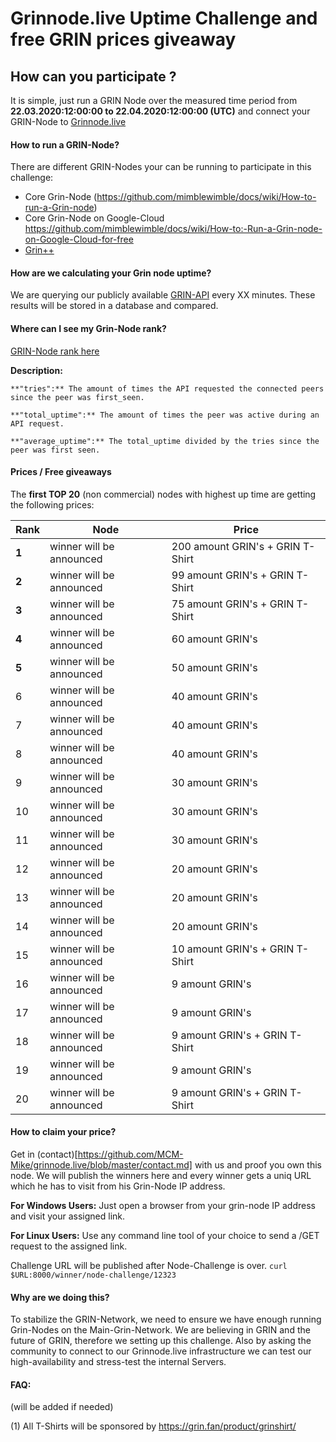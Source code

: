 # Grinnode.live Uptime Challenge and free GRIN prices giveaway

## How can you participate ?
It is simple, just run a GRIN Node over the measured time period from **22.03.2020:12:00:00 to 22.04.2020:12:00:00 (UTC)**
and connect your GRIN-Node to [Grinnode.live](https://github.com/MCM-Mike/grinnode.live#to-connect-your-grin-node-to-our-high-available-grin-node-system)


#### How to run a GRIN-Node?
There are different GRIN-Nodes your can be running to participate in this challenge:

- Core Grin-Node (https://github.com/mimblewimble/docs/wiki/How-to-run-a-Grin-node) 
- Core Grin-Node on Google-Cloud https://github.com/mimblewimble/docs/wiki/How-to:-Run-a-Grin-node-on-Google-Cloud-for-free
- [Grin++](https://grinplusplus.github.io/#/)

#### How are we calculating your Grin node uptime?
We are querying our publicly available [GRIN-API](https://grinnode.live/) every XX minutes. 
These results will be stored in a database and compared.

#### Where can I see my Grin-Node rank?

[GRIN-Node rank here](https://grinnode.live/challenge)

**Description:**

```
**"tries":** The amount of times the API requested the connected peers since the peer was first_seen.

**"total_uptime":** The amount of times the peer was active during an API request.

**"average_uptime":** The total_uptime divided by the tries since the peer was first seen.
```

#### Prices / Free giveaways 
The **first TOP 20** (non commercial) nodes with highest up time are getting the following prices:

Rank | Node | Price
--- | --- | ---
**1** | winner will be announced | 200 amount GRIN's + GRIN T-Shirt
**2** |winner will be announced| 99 amount GRIN's + GRIN T-Shirt
**3** | winner will be announced| 75 amount GRIN's + GRIN T-Shirt
**4** |winner will be announced | 60 amount GRIN's 
**5** | winner will be announced| 50 amount GRIN's 
6 | winner will be announced | 40 amount GRIN's 
7 | winner will be announced| 40 amount GRIN's 
8 | winner will be announced | 40 amount GRIN's 
9 | winner will be announced | 30 amount GRIN's 
10 | winner will be announced | 30 amount GRIN's 
11 | winner will be announced | 30 amount GRIN's 
12 | winner will be announced| 20 amount GRIN's 
13 | winner will be announced | 20 amount GRIN's
14 | winner will be announced | 20 amount GRIN's  
15 | winner will be announced | 10 amount GRIN's + GRIN T-Shirt
16 | winner will be announced | 9 amount GRIN's  
17 | winner will be announced | 9 amount GRIN's  
18 | winner will be announced| 9 amount GRIN's  + GRIN T-Shirt
19 | winner will be announced | 9 amount GRIN's  
20 | winner will be announced | 9 amount GRIN's + GRIN T-Shirt

#### How to claim your price?
Get in (contact)[https://github.com/MCM-Mike/grinnode.live/blob/master/contact.md] with us and proof you own this node. 
We will publish the winners here and every winner gets a uniq URL which he has to visit from his Grin-Node IP address. 

**For Windows Users:**
Just open a browser from your grin-node IP address and visit your assigned link.

**For Linux Users:**
Use any command line tool of your choice to send a /GET request to the assigned link.

Challenge URL will be published after Node-Challenge is over. 
```curl $URL:8000/winner/node-challenge/12323```

#### Why are we doing this?
To stabilize the GRIN-Network, we need to ensure we have enough running Grin-Nodes on the Main-Grin-Network. 
We are believing in GRIN and the future of GRIN, therefore we setting up this challenge. 
Also by asking the community to connect to our Grinnode.live infrastructure we can test our high-availability and stress-test
the internal Servers. 

#### FAQ:
(will be added if needed)

(1) All T-Shirts will be sponsored by https://grin.fan/product/grinshirt/
